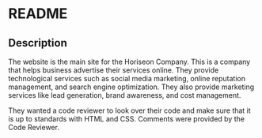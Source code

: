 # README
## Description
The website is the main site for the Horiseon Company. This is a company that helps business advertise their services online. They provide technological services such as social media marketing, online reputation management, and search engine optimization. They also provide marketing services like lead generation, brand awareness, and cost management.

They wanted a code reviewer to look over their code and make sure that it is up to standards with HTML and CSS.
Comments were provided by the Code Reviewer. 
